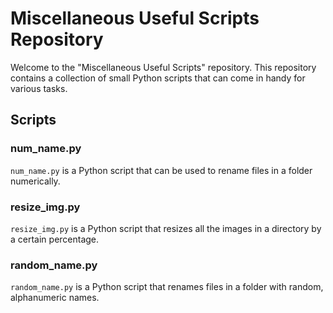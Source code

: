 # Miscellaneous Useful Scripts Repository

Welcome to the "Miscellaneous Useful Scripts" repository. This repository contains a collection of small Python scripts that can come in handy for various tasks.

## Scripts

### num_name.py

`num_name.py` is a Python script that can be used to rename files in a folder numerically.

### resize_img.py

`resize_img.py` is a Python script that resizes all the images in a directory by a certain percentage.

### random_name.py

`random_name.py` is a Python script that renames files in a folder with random, alphanumeric names.
